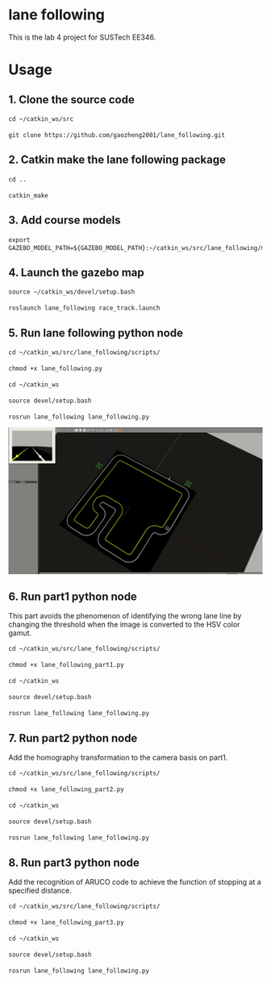 # lane following
This is the lab 4 project for SUSTech EE346.

# Usage

## 1. Clone the source code
```
cd ~/catkin_ws/src
  
git clone https://github.com/gaozheng2001/lane_following.git
```

## 2. Catkin make the lane following package
```
cd ..
  
catkin_make
```

## 3. Add course models
```
export GAZEBO_MODEL_PATH=${GAZEBO_MODEL_PATH}:~/catkin_ws/src/lane_following/models
```
   
## 4. Launch the gazebo map
```
source ~/catkin_ws/devel/setup.bash
   
roslaunch lane_following race_track.launch 
```

## 5. Run lane following python node
```
cd ~/catkin_ws/src/lane_following/scripts/
   
chmod +x lane_following.py
  
cd ~/catkin_ws

source devel/setup.bash

rosrun lane_following lane_following.py
```
![image](https://github.com/gaozheng2001/lane_following/blob/main/data/demo.gif)

## 6. Run part1 python node
This part avoids the phenomenon of identifying the wrong lane line by changing the threshold when the image is converted to the HSV color gamut.
```
cd ~/catkin_ws/src/lane_following/scripts/

chmod +x lane_following_part1.py

cd ~/catkin_ws

source devel/setup.bash

rosrun lane_following lane_following.py
```

## 7. Run part2 python node
Add the homography transformation to the camera basis on part1.
```
cd ~/catkin_ws/src/lane_following/scripts/

chmod +x lane_following_part2.py

cd ~/catkin_ws

source devel/setup.bash

rosrun lane_following lane_following.py
```

## 8. Run part3 python node
Add the recognition of ARUCO code to achieve the function of stopping at a specified distance.
```
cd ~/catkin_ws/src/lane_following/scripts/

chmod +x lane_following_part3.py

cd ~/catkin_ws

source devel/setup.bash

rosrun lane_following lane_following.py
```